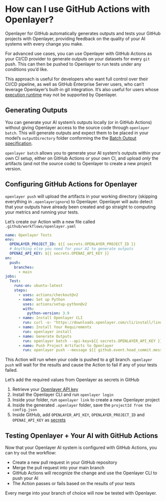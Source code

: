 # How can I use GitHub Actions with Openlayer?

Openlayer for GitHub automatically generates outputs and tests your GitHub projects with Openlayer, providing feedback on the quality of your AI systems with every change you make.

For advanced use cases, you can use Openlayer with GitHub Actions as your CI/CD provider to generate outputs on your datasets for every `git` push. This can then be pushed to Openlayer to run tests under any conditions you’d like.

This approach is useful for developers who want full control over their CI/CD pipeline, as well as GitHub Enterprise Server users, who can’t leverage Openlayer’s built-in git integration. It’s also useful for users whose [execution runtime](https://docs.openlayer.com/development/openlayer-json#model-object-attributes) may not be supported by Openlayer.

## Generating Outputs

You can generate your AI system’s outputs locally (or in GitHub Actions) without giving Openlayer access to the source code through `openlayer batch`. This will generate outputs and expect them to be placed in your model’s `outputDirectory` folder conforming the the [Batch Output specification](https://docs.openlayer.com/development/configuring-output-generation#providing-a-way-for-openlayer-to-run-your-model-on-your-datasets).

`openlayer batch` allows you to generate your AI system’s outputs within your own CI setup, either on GitHub Actions or your own CI, and upload *only* the artifacts (and not the source code) to Openlayer to create a new project version.

## Configuring GitHub Actions for Openlayer

`openlayer push` will upload the artifacts in your working directory (skipping everything in `.openlayerignore`) to Openlayer. Openlayer will auto detect that your outputs have already been created and go straight to computing your metrics and running your tests.

Let’s create our Action with a new file called `.github/workflows/openlayer.yaml`

```yaml
name: Openlayer Tests
env:
  OPENLAYER_PROJECT_ID: ${{ secrets.OPENLAYER_PROJECT_ID }}
  # Anything else you need for your AI to generate outputs
  OPENAI_API_KEY: ${{ secrets.OPENAI_API_KEY }}
on:
  push:
    branches:
      - main
jobs:
  Test:
    runs-on: ubuntu-latest
    steps:
      - uses: actions/checkout@v2
      - name: Set up Python
        uses: actions/setup-python@v2
        with:
          python-version: 3.9
      - name: Install Openlayer CLI
        run: curl -o- "https://downloads.openlayer.com/cli/install/linux_arm64.sh" | sh
      - name: Install Your Requirements
        run: openlayer install
      - name: Generate Outputs
        run: openlayer batch --api-key=${{ secrets.OPENLAYER_API_KEY }}
      - name: Push Project Artifacts to Openlayer
        run: openlayer push --message ${{ github.event.head_commit.message }} --api-key=${{ secrets.OPENLAYER_API_KEY }}
```

This Action will run when your code is pushed to a git branch. `openlayer push` will wait for the results and cause the Action to fail if any of your tests failed.

Let’s add the required values from Openlayer as secrets in GitHub

1. Retrieve your [Openlayer API key](https://docs.openlayer.com/workspace-and-projects/find-your-api-key)
2. Install the Openlayer CLI and run `openlayer login`
3. Inside your folder, run `openlayer link` to create a new Openlayer project
4. Inside the generated `.openlayer` folder, save the `projectId from the config.json`
5. Inside GitHub, add `OPENLAYER_API_KEY`, `OPENLAYER_PROJECT_ID` and `OPENAI_API_KEY` as [secrets](https://docs.github.com/en/actions/security-guides/using-secrets-in-github-actions)

## Testing Openlayer + Your AI with GitHub Actions

Now that your Openlayer AI system is configured with GitHub Actions, you can try out the workflow:

- Create a new pull request in your GitHub repository
- Merge the pull request into your main branch
- GitHub Actions will recognize the change and use the Openlayer CLI to push your AI
- The Action passes or fails based on the results of your tests

Every merge into your branch of choice will now be tested with Openlayer.
